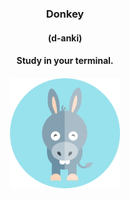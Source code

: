 <h3 align="center">Donkey</h3>
<h4 align="center">(d-anki)</h4>
<h4 align="center">Study in your terminal.<h4>
<p align="center">
  <img src="assets/donkey.svg" width=35%/>
</p>

